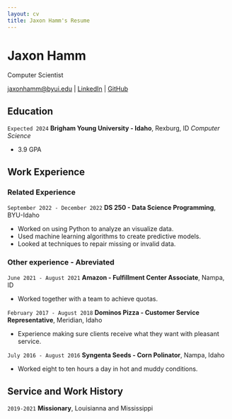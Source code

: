 ```yaml
---
layout: cv
title: Jaxon Hamm's Resume
---
```

# Jaxon Hamm
Computer Scientist

<div id="webaddress">
<a href="jaxonhamm@byui.edu">jaxonhamm@byui.edu</a>
| <a href="https://www.linkedin.com/in/jaxon-hamm-7780b7239/">LinkedIn</a>
| <a href="https://github.com/JaxonAtBYUI">GitHub</a>
</div>

## Education

`Expected 2024`
__Brigham Young University - Idaho__, Rexburg, ID
_Computer Science_
- 3.9 GPA

## Work Experience

### Related Experience

`September 2022 - December 2022`
__DS 250 - Data Science Programming__, BYU-Idaho

- Worked on using Python to analyze an visualize data.
- Used machine learning algorithms to create predictive models.
- Looked at techniques to repair missing or invalid data.

### Other experience - Abreviated

`June 2021 - August 2021`
__Amazon - Fulfillment Center Associate__, Nampa, ID

- Worked together with a team to achieve quotas.

`February 2017 - August 2018`
__Dominos Pizza - Customer Service Representative__, Meridian, Idaho

- Experience making sure clients receive what they want with pleasant service.

`July 2016 - August 2016`
__Syngenta Seeds - Corn Polinator__, Nampa, Idaho

- Worked eight to ten hours a day in hot and muddy conditions.

## Service and Work History

`2019-2021`
__Missionary__, Louisianna and Mississippi


